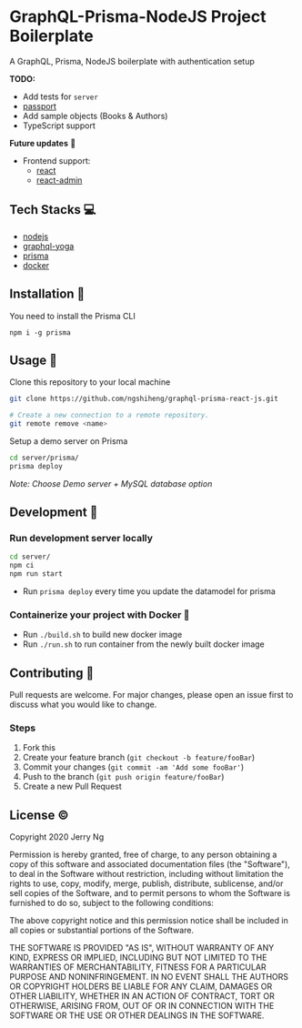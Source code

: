 # GraphQL-Prisma-NodeJS Project Boilerplate

A GraphQL, Prisma, NodeJS boilerplate with authentication setup

**TODO:**

- Add tests for `server`
- [passport](http://www.passportjs.org/)
- Add sample objects (Books & Authors)
- TypeScript support

**Future updates** :crystal_ball:

- Frontend support:
  - [react](https://reactjs.org/)
  - [react-admin](https://marmelab.com/react-admin/)

## Tech Stacks :computer:

- [nodejs](https://nodejs.org/en/)
- [graphql-yoga](https://github.com/prisma-labs/graphql-yoga)
- [prisma](https://github.com/prisma/prisma)
- [docker](https://www.docker.com/)

## Installation :nut_and_bolt:

You need to install the Prisma CLI

```
npm i -g prisma
```

## Usage :wrench:

Clone this repository to your local machine

```bash
git clone https://github.com/ngshiheng/graphql-prisma-react-js.git

# Create a new connection to a remote repository.
git remote remove <name>
```

Setup a demo server on Prisma

```bash
cd server/prisma/
prisma deploy
```

_Note: Choose Demo server + MySQL database option_

## Development :triangular_ruler:

### Run development server locally

```bash
cd server/
npm ci
npm run start
```

- Run `prisma deploy` every time you update the datamodel for prisma

### Containerize your project with Docker :whale:

- Run `./build.sh` to build new docker image
- Run `./run.sh` to run container from the newly built docker image

## Contributing :construction_worker:

Pull requests are welcome. For major changes, please open an issue first to discuss what you would like to change.

### Steps

1. Fork this
2. Create your feature branch (`git checkout -b feature/fooBar`)
3. Commit your changes (`git commit -am 'Add some fooBar'`)
4. Push to the branch (`git push origin feature/fooBar`)
5. Create a new Pull Request

## License :copyright:

Copyright 2020 Jerry Ng

Permission is hereby granted, free of charge, to any person obtaining a copy of this software and associated documentation files (the "Software"), to deal in the Software without restriction, including without limitation the rights to use, copy, modify, merge, publish, distribute, sublicense, and/or sell copies of the Software, and to permit persons to whom the Software is furnished to do so, subject to the following conditions:

The above copyright notice and this permission notice shall be included in all copies or substantial portions of the Software.

THE SOFTWARE IS PROVIDED "AS IS", WITHOUT WARRANTY OF ANY KIND, EXPRESS OR IMPLIED, INCLUDING BUT NOT LIMITED TO THE WARRANTIES OF MERCHANTABILITY, FITNESS FOR A PARTICULAR PURPOSE AND NONINFRINGEMENT. IN NO EVENT SHALL THE AUTHORS OR COPYRIGHT HOLDERS BE LIABLE FOR ANY CLAIM, DAMAGES OR OTHER LIABILITY, WHETHER IN AN ACTION OF CONTRACT, TORT OR OTHERWISE, ARISING FROM, OUT OF OR IN CONNECTION WITH THE SOFTWARE OR THE USE OR OTHER DEALINGS IN THE SOFTWARE.
